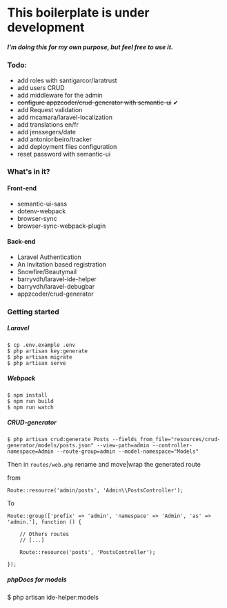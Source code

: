 # This boilerplate is  under development
##### I'm doing this for my own purpose, but feel free to use it.

### Todo:

- add roles with santigarcor/laratrust
- add users CRUD
- add middleware for the admin
- ~~configure appzcoder/crud-generator with semantic-ui~~ ✔
- add Request validation
- add mcamara/laravel-localization
- add translations en/fr
- add jenssegers/date
- add antonioribeiro/tracker
- add deployment files configuration
- reset password with semantic-ui

###  What's in it?

#### Front-end

- semantic-ui-sass
- dotenv-webpack
- browser-sync
- browser-sync-webpack-plugin

#### Back-end

- Laravel Authentication
- An Invitation based registration
- Snowfire/Beautymail
- barryvdh/laravel-ide-helper
- barryvdh/laravel-debugbar
- appzcoder/crud-generator

### Getting started

##### Laravel

    $ cp .env.example .env
    $ php artisan key:generate
    $ php artisan migrate
    $ php artisan serve

##### Webpack

    $ npm install
    $ npm run build
    $ npm run watch

##### CRUD-generator

    $ php artisan crud:generate Posts --fields_from_file="resources/crud-generator/models/posts.json" --view-path=admin --controller-namespace=Admin --route-group=admin --model-namespace="Models"

Then in `routes/web.php` rename and move|wrap the generated route

from

    Route::resource('admin/posts', 'Admin\\PostsController');

To

    Route::group(['prefix' => 'admin', 'namespace' => 'Admin', 'as' => 'admin.'], function () {

        // Others routes
        // [...]

        Route::resource('posts', 'PostsController');

    });

##### phpDocs for models

 $ php artisan ide-helper:models